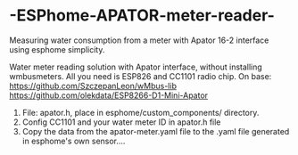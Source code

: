 # -ESPhome-APATOR-meter-reader-

Measuring water consumption from a meter with Apator 16-2 interface using esphome simplicity.

Water meter reading solution with Apator interface, without installing wmbusmeters. All you need is ESP826 and CC1101 radio chip. 
On base: 
https://github.com/SzczepanLeon/wMbus-lib
https://github.com/olekdata/ESP8266-D1-Mini-Apator

1. File: apator.h, place in esphome/custom_components/ directory. 
2. Config CC1101 and your water meter ID in apator.h file
3. Copy the data from the apator-meter.yaml file to the .yaml file generated in esphome's own sensor....
